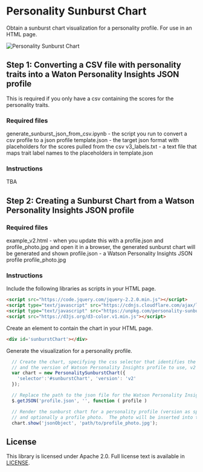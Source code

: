 # Personality Sunburst Chart

Obtain a sunburst chart visualization for a personality profile.  For use in an HTML page.

![Personality Sunburst Chart](./examples/personality-sunburst-chart-small.png)

## Step 1: Converting a CSV file with personality traits into a Waton Personality Insights JSON profile
This is required if you only have a csv containing the scores for the personality traits.

### Required files
generate_sunburst_json_from_csv.ipynb - the script you run to convert a csv profile to a json profile
template.json - the target json format with placeholders for the scores pulled from the csv
v3_labels.txt - a text file that maps trait label names to the placeholders in template.json

### Instructions
TBA


## Step 2: Creating a Sunburst Chart from a Watson Personality Insights JSON profile
### Required files
example_v2.html - when you update this with a profile.json and profile_photo.jpg and open it in a browser, the generated sunburst chart will be generated and shown
profile.json - a Watson Personality Insights JSON profile
profile_photo.jpg

### Instructions
Include the following libraries as scripts in your HTML page.
```html
<script src="https://code.jquery.com/jquery-2.2.0.min.js"></script>
<script type="text/javascript" src="https://cdnjs.cloudflare.com/ajax/libs/d3/3.5.17/d3.min.js"></script>
<script type="text/javascript" src="https://unpkg.com/personality-sunburst-chart@2.0.4/dist/index.js"></script>
<script src="https://d3js.org/d3-color.v1.min.js"></script>
```

Create an element to contain the chart in your HTML page.
```html
<div id='sunburstChart'></div>
```

Generate the visualization for a personality profile.
```JavaScript
  // Create the chart, specifying the css selector that identifies the element to contain the chart
  // and the version of Watson Personality Insights profile to use, v2 or v3.  Default is v2.
  var chart = new PersonalitySunburstChart({
    'selector':'#sunburstChart', 'version': 'v2'
  });

  // Replace the path to the json file for the Watson Personality Insights profile you want to visualize, i.e., replace profile.json with the name for the personality profile you're using
  $.getJSON('profile.json', '', function ( profile )

  // Render the sunburst chart for a personality profile (version as specified in creating the chart)
  // and optionally a profile photo.  The photo will be inserted into the center of the sunburst chart.
  chart.show('jsonObject', 'path/to/profile_photo.jpg');

  ```

## License

This library is licensed under Apache 2.0. Full license text is
available in [LICENSE](LICENSE).
